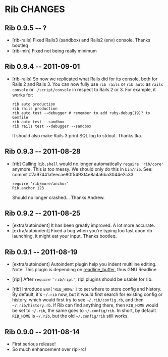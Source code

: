 # Rib CHANGES

## Rib 0.9.5 -- ?

* [rib-rails] Fixed Rails3 (sandbox) and Rails2 (env) console. Thanks bootleq
* [rib-min]   Fixed not being really minimum

## Rib 0.9.4 -- 2011-09-01

* [rib-rails] So now we replicated what Rails did for its console, both for
  Rails 2 and Rails 3. You can now fully use `rib rails` or `rib auto` as
  `rails console` or `./script/console` in respect to Rails 2 or 3. For
  example, it works for:

      rib auto production
      rib rails production
      rib auto test --debugger # remember to add ruby-debug(19)? to Gemfile
      rib auto test --sandbox
      rib rails test --debugger --sandbox

  It should also make Rails 3 print SQL log to stdout. Thanks tka.

## Rib 0.9.3 -- 2011-08-28

* [rib] Calling `Rib.shell` would no longer automatically `require 'rib/core'`
  anymore. This is too messy. We should only do this in `bin/rib`. See:
  commit #7a97441afeecae80f5493f4e8a4a6ba3044e2c33

      require 'rib/more/anchor'
      Rib.anchor 123

  Should no longer crashed... Thanks Andrew.

## Rib 0.9.2 -- 2011-08-25

* [extra/autoindent] It has been greatly improved. A lot more accurate.
* [extra/autoindent] Fixed a bug when you're typing too fast upon rib
                     launching, it might eat your input. Thanks bootleq.

## Rib 0.9.1 -- 2011-08-19

* [extra/autoindent] Autoindent plugin help you indent multiline editing.
  Note: This plugin is depending on [readline_buffer][], thus GNU Readline.

* [ripl] After `require 'rib/ripl'`, ripl plugins should be usable for rib.

* [rib] Introduce `ENV['RIB_HOME']` to set where to store config and history.
  By default, it's `~/.rib` now, but it would first search for existing
  config or history, which would first try to see `~/.rib/config.rb`, and
  then `~/.rib/history.rb`. If Rib can find anything there, then `RIB_HOME`
  would be set to `~/.rib`, the same goes to `~/.config/rib`.
  In short, by default `RIB_HOME` is `~/.rib`, but the old `~/.config/rib`
  still works.

[readline_buffer]: https://github.com/godfat/readline_buffer

## Rib 0.9.0 -- 2011-08-14

* First serious release!
* So much enhancement over ripl-rc!
